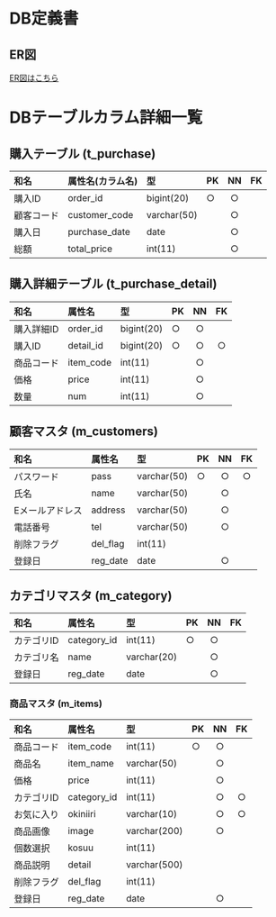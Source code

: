 # DB定義書
## ER図
[ER図はこちら](https://github.com/Aso2001397/2021sys-design/blob/main/kadai/md/db/ER%E5%9B%B3.md"ER図はこちら")

# DBテーブルカラム詳細一覧
## 購入テーブル (t_purchase)
|和名|属性名(カラム名)|型|PK|NN|FK|
|:---|:---|:---|:---|:---:|:----:|
|購入ID|order_id|bigint(20)|○|○||
|顧客コード|customer_code|varchar(50)||○||
|購入日|purchase_date|date||○||
|総額|total_price|int(11)||○||

## 購入詳細テーブル (t_purchase_detail)
|和名|属性名|型|PK|NN|FK|
|:---|:---|:---|:---|:---:|:----:|
|購入詳細ID|order_id|bigint(20)|○|○||
|購入ID|detail_id|bigint(20)|○|○|○|
|商品コード|item_code|int(11)||○||
|価格|price|int(11)||○||
|数量|num|int(11)||○||

## 顧客マスタ (m_customers)
|和名|属性名|型|PK|NN|FK|
|:---|:---|:---|:---|:---:|:----:|
|パスワード|pass|varchar(50)|○|○|○|
|氏名|name|varchar(50)||○||
|Eメールアドレス|address|varchar(50)||○||
|電話番号|tel|varchar(50)||○||
|削除フラグ|del_flag|int(11)||||
|登録日|reg_date|date||○||

## カテゴリマスタ (m_category)
|和名|属性名|型|PK|NN|FK|
|:---|:---|:---|:---|:---:|:----:|
|カテゴリID|category_id|int(11)|○|○||
|カテゴリ名|name|varchar(20)||○||
|登録日|reg_date|date||○||

### 商品マスタ (m_items)
|和名|属性名|型|PK|NN|FK|
|:---|:---|:---|:---|:---:|:----:|
|商品コード|item_code|int(11)|○|○||
|商品名|item_name|varchar(50)||○||
|価格|price|int(11)||○||
|カテゴリID|category_id|int(11)||○|○|
|お気に入り|okiniiri|varchar(10)||○|○|
|商品画像|image|varchar(200)||○||
|個数選択|kosuu|int(11)||||
|商品説明|detail|varchar(500)||||
|削除フラグ|del_flag|int(11)||||
|登録日|reg_date|date||○||
